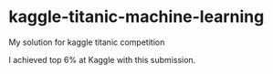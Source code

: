 # kaggle-titanic-machine-learning
My solution for kaggle titanic competition

I achieved top 6% at Kaggle with this submission.
